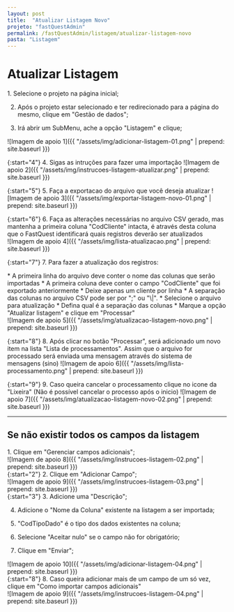 ```yaml
---
layout: post
title:  "Atualizar Listagem Novo"
projeto: "fastQuestAdmin"
permalink: /fastQuestAdmin/listagem/atualizar-listagem-novo
pasta: "Listagem"
---
```


# Atualizar Listagem

<div class="row" markdown="1">
<div class="6u 12u$(small)" markdown="1">
1. Selecione o projeto na página inicial;

2. Após o projeto estar selecionado e ter redirecionado para a página do mesmo, clique em "Gestão de dados";

3. Irá abrir um SubMenu, ache a opção "Listagem" e clique;
</div>
<div class="6u 12u$(small)" markdown="1">
![Imagem de apoio 1]({{ "/assets/img/adicionar-listagem-01.png" | prepend: site.baseurl }})
</div>                               
</div>

{:start="4"}
4. Sigas as intruções para fazer uma importação 
![Imagem de apoio 2]({{ "/assets/img/instrucoes-listagem-atualizar.png" | prepend: site.baseurl }})

{:start="5"}
5. Faça a exportacao do arquivo que você deseja atualizar
![Imagem de apoio 3]({{ "/assets/img/exportar-listagem-novo-01.png" | prepend: site.baseurl }})

<div class="row" markdown="1">
<div class="6u 12u$(small)" markdown="1">
{:start="6"}
6. Faça as alterações necessárias no arquivo CSV gerado, mas mantenha a primeira coluna "CodCliente" intacta, é através desta coluna que o FastQuest identificará quais registros deverão ser atualizados
</div>

<div class="6u 12u$(small)" markdown="1">
![Imagem de apoio 4]({{ "/assets/img/lista-atualizacao.png" | prepend: site.baseurl }})
</div>
</div>

{:start="7"}
7. Para fazer a atualização dos registros:
<div class="row" markdown="1">
<div class="6u 12u$(small)" markdown="1">
* A primeira linha do arquivo deve conter o nome das colunas que serão importadas
* A primeira coluna deve conter o campo "CodCliente" que foi exportado anteriormente
* Deixe apenas um cliente por linha
* A separação das colunas no arquivo CSV pode ser por ";" ou "\|".
* Selecione o arquivo para atualização
* Defina qual é a separação das colunas
* Marque a opção "Atualizar listagem" e clique em "Processar"
</div>
<div class="6u 12u$(small)" markdown="1">
![Imagem de apoio 5]({{ "/assets/img/atualizacao-listagem-novo.png" | prepend: site.baseurl }})
</div>
</div>

{:start="8"}
8. Após clicar no botão "Processar", será adicionado um novo item na lista "Lista de processamentos". Assim que o arquivo for processado será enviada uma mensagem através do sistema de mensagens (sino)
![Imagem de apoio 6]({{ "/assets/img/lista-processamento.png" | prepend: site.baseurl }})

{:start="9"}
9.  Caso queira cancelar o processamento clique no icone da "Lixeira"
(Não é possível cancelar o processo após o inicio)
![Imagem de apoio 7]({{ "/assets/img/atualizacao-listagem-novo-02.png" | prepend: site.baseurl }})

---

## Se não existir todos os campos da listagem

<div class="row" markdown="1">
<div class="6u 12u$(small)" markdown="1">
1. Clique em "Gerenciar campos adicionais";
</div>
<div class="6u 12u$(small)" markdown="1">
![Imagem de apoio 8]({{ "/assets/img/instrucoes-listagem-02.png" | prepend: site.baseurl }})
</div>                               
</div>


<div class="row" markdown="1">
<div class="6u 12u$(small)" markdown="1">
{:start="2"}
2. Clique em "Adicionar Campo";
</div>
<div class="6u 12u$(small)" markdown="1">
![Imagem de apoio 9]({{ "/assets/img/instrucoes-listagem-03.png" | prepend: site.baseurl }})
</div>
</div>

<div class="row" markdown="1">
<div class="6u 12u$(small)" markdown="1">
{:start="3"}
3. Adicione uma "Descrição";

4. Adicione o "Nome da Coluna" existente na listagem a ser importada;

5. "CodTipoDado" é o tipo dos dados existentes na coluna;

6. Selecione "Aceitar nulo" se o campo não for obrigatório;

7. Clique em "Enviar";
</div>
<div class="6u 12u$(small)" markdown="1">
![Imagem de apoio 10]({{ "/assets/img/adicionar-listagem-04.png" | prepend: site.baseurl }})
</div>
</div>

<div class="row" markdown="1">
<div class="6u 12u$(small)" markdown="1">
{:start="8"}
8. Caso queira adicionar mais de um campo de um só vez, clique em "Como importar campos adicionais"
</div>
<div class="6u 12u$(small)" markdown="1">
![Imagem de apoio 9]({{ "/assets/img/instrucoes-listagem-04.png" | prepend: site.baseurl }})
</div>
</div>
